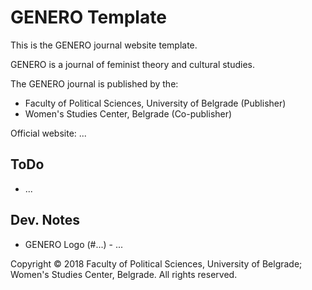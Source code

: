 # GENERO Template

This is the GENERO journal website template.

GENERO is a journal of feminist theory and cultural studies.

The GENERO journal is published by the:

* Faculty of Political Sciences, University of Belgrade (Publisher)
* Women's Studies Center, Belgrade (Co-publisher)

Official website: ...

## ToDo

* ...

## Dev. Notes

* GENERO Logo (#...) - ...

Copyright &copy; 2018 Faculty of Political Sciences, University of Belgrade; Women's Studies Center, Belgrade. All rights reserved.
